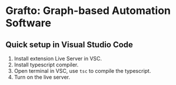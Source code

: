 Grafto: Graph-based Automation Software
=======================================

## Quick setup in Visual Studio Code
1. Install extension Live Server in VSC.
2. Install typescript compiler.
3. Open terminal in VSC, use `tsc` to compile the typescript.
4. Turn on the live server.